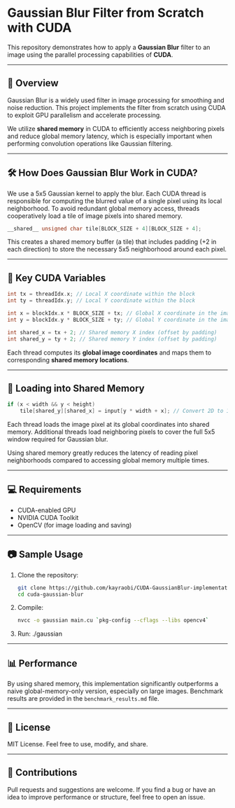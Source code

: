 # Gaussian Blur Filter from Scratch with CUDA

This repository demonstrates how to apply a **Gaussian Blur** filter to an image using the parallel processing capabilities of **CUDA**.

---

## 🚀 Overview

Gaussian Blur is a widely used filter in image processing for smoothing and noise reduction. This project implements the filter from scratch using CUDA to exploit GPU parallelism and accelerate processing.

We utilize **shared memory** in CUDA to efficiently access neighboring pixels and reduce global memory latency, which is especially important when performing convolution operations like Gaussian filtering.

---

## 🛠️ How Does Gaussian Blur Work in CUDA?

We use a 5x5 Gaussian kernel to apply the blur. Each CUDA thread is responsible for computing the blurred value of a single pixel using its local neighborhood. To avoid redundant global memory access, threads cooperatively load a tile of image pixels into shared memory.

```cpp
__shared__ unsigned char tile[BLOCK_SIZE + 4][BLOCK_SIZE + 4];
```

This creates a shared memory buffer (a tile) that includes padding (+2 in each direction) to store the necessary 5x5 neighborhood around each pixel.

---

## 📌 Key CUDA Variables

```cpp
int tx = threadIdx.x; // Local X coordinate within the block
int ty = threadIdx.y; // Local Y coordinate within the block

int x = blockIdx.x * BLOCK_SIZE + tx; // Global X coordinate in the image
int y = blockIdx.y * BLOCK_SIZE + ty; // Global Y coordinate in the image

int shared_x = tx + 2; // Shared memory X index (offset by padding)
int shared_y = ty + 2; // Shared memory Y index (offset by padding)
```

Each thread computes its **global image coordinates** and maps them to corresponding **shared memory locations**.

---

## 🧠 Loading into Shared Memory

```cpp
if (x < width && y < height)
    tile[shared_y][shared_x] = input[y * width + x]; // Convert 2D to 1D index
```

Each thread loads the image pixel at its global coordinates into shared memory. Additional threads load neighboring pixels to cover the full 5x5 window required for Gaussian blur.

Using shared memory greatly reduces the latency of reading pixel neighborhoods compared to accessing global memory multiple times.

---

## 💻 Requirements

- CUDA-enabled GPU
- NVIDIA CUDA Toolkit
- OpenCV (for image loading and saving)

---

## 📷 Sample Usage

1. Clone the repository:
   ```bash
   git clone https://github.com/kayraobi/CUDA-GaussianBlur-implementation
   cd cuda-gaussian-blur
   ```

2. Compile:
   ```bash
   nvcc -o gaussian main.cu `pkg-config --cflags --libs opencv4`
   ```

3. Run:
 ./gaussian

---

## 📊 Performance

By using shared memory, this implementation significantly outperforms a naive global-memory-only version, especially on large images. Benchmark results are provided in the `benchmark_results.md` file.

---

## 📄 License

MIT License. Feel free to use, modify, and share.

---

## 🤝 Contributions

Pull requests and suggestions are welcome. If you find a bug or have an idea to improve performance or structure, feel free to open an issue.
